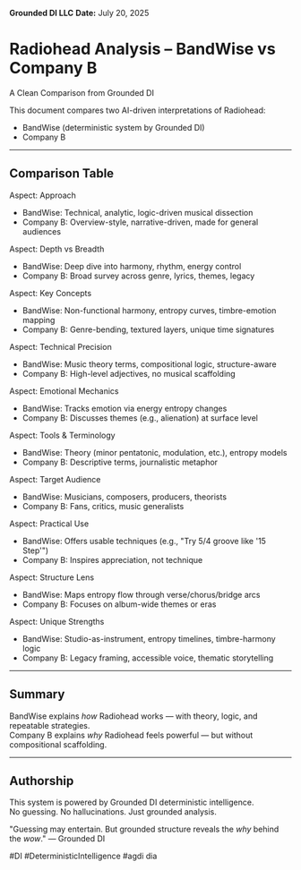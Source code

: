 **Grounded DI LLC**
**Date:** July 20, 2025

# Radiohead Analysis – BandWise vs Company B  
A Clean Comparison from Grounded DI

This document compares two AI-driven interpretations of Radiohead:

- BandWise (deterministic system by Grounded DI)  
- Company B 

---

## Comparison Table

Aspect: Approach  
- BandWise: Technical, analytic, logic-driven musical dissection  
- Company B: Overview-style, narrative-driven, made for general audiences

Aspect: Depth vs Breadth  
- BandWise: Deep dive into harmony, rhythm, energy control  
- Company B: Broad survey across genre, lyrics, themes, legacy

Aspect: Key Concepts  
- BandWise: Non-functional harmony, entropy curves, timbre-emotion mapping  
- Company B: Genre-bending, textured layers, unique time signatures

Aspect: Technical Precision  
- BandWise: Music theory terms, compositional logic, structure-aware  
- Company B: High-level adjectives, no musical scaffolding

Aspect: Emotional Mechanics  
- BandWise: Tracks emotion via energy entropy changes  
- Company B: Discusses themes (e.g., alienation) at surface level

Aspect: Tools & Terminology  
- BandWise: Theory (minor pentatonic, modulation, etc.), entropy models  
- Company B: Descriptive terms, journalistic metaphor

Aspect: Target Audience  
- BandWise: Musicians, composers, producers, theorists  
- Company B: Fans, critics, music generalists

Aspect: Practical Use  
- BandWise: Offers usable techniques (e.g., "Try 5/4 groove like '15 Step'")  
- Company B: Inspires appreciation, not technique

Aspect: Structure Lens  
- BandWise: Maps entropy flow through verse/chorus/bridge arcs  
- Company B: Focuses on album-wide themes or eras

Aspect: Unique Strengths  
- BandWise: Studio-as-instrument, entropy timelines, timbre-harmony logic  
- Company B: Legacy framing, accessible voice, thematic storytelling

---

## Summary

BandWise explains *how* Radiohead works — with theory, logic, and repeatable strategies.  
Company B explains *why* Radiohead feels powerful — but without compositional scaffolding.

---

## Authorship

This system is powered by Grounded DI deterministic intelligence.  
No guessing. No hallucinations. Just grounded analysis.

"Guessing may entertain. But grounded structure reveals the *why* behind the *wow*." — Grounded DI

#DI #DeterministicIntelligence #agdi dia
